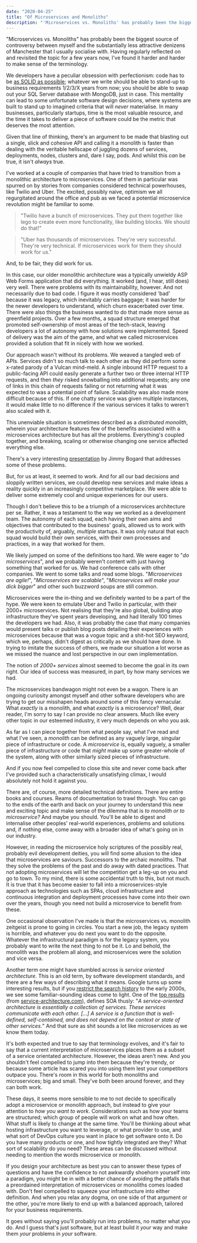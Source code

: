 ```yaml
---
date: "2020-04-25"
title: "Of Microservices and Monoliths"
description: "'Microservices vs. Monoliths' has probably been the biggest source of controversy between myself and the substantially less attractive denizens of Manchester that I usually socialise with. Having regularly reflected on and revisited the topic for a few years now, I've found it harder and harder to make sense of the terminology."
---
```

"Microservices vs. Monoliths" has probably been the biggest source of controversy between myself and the substantially less attractive denizens of Manchester that I usually socialise with. Having regularly reflected on and revisited the topic for a few years now, I've found it harder and harder to make sense of the terminology.

We developers have a peculiar obsession with perfectionism: code has to be [as SOLID as possible](../i-probably-dont-understand-solid-principles/); whatever we write should be able to stand-up to business requirements 1/2/3/X years from now; you should be able to swap out your SQL Server database with MongoDB, just in case. This mentality can lead to some unfortunate software design decisions, where systems are built to stand up to imagined criteria that will _never_ materialise. In many businesses, particularly startups, time is the most valuable resource, and the time it takes to deliver a piece of software could be the metric that deserves the most attention.

Given that line of thinking, there's an argument to be made that blasting out a single, slick and cohesive API and calling it a monolith is faster than dealing with the veritable hellscape of juggling dozens of services, deployments, nodes, clusters and, dare I say, pods. And whilst this _can_ be true, it isn't _always_ true.

I've worked at a couple of companies that have tried to transition from a monolithic architecture to microservices. One of them in particular was spurred on by stories from companies considered technical powerhouses, like Twilio and Uber. The excited, possibly naive, optimism we all regurgitated around the office and pub as we faced a potential microservice revolution might be familiar to some. 

>"Twilio have a bunch of microservices. They put them together like lego to create even more functionality, like building blocks. We should do that!"

>"Uber has thousands of microservices. They're very successful. They're very technical. If microservices work for them they should work for us."

And, to be fair, they did work for us.

In this case, our older monolithic architecture was a typically unwieldy ASP Web Forms application that did everything. It worked (and, I hear, still does) very well. There were problems with its maintainability, however. And not necessarily due to bad code. I figure it was mostly considered 'bad' because it was legacy, which inevitably carries baggage; it was harder for the newer developers to understand, which churn exacerbated over time. There were also things the business wanted to do that made more sense as greenfield projects. Over a few months, a squad structure emerged that promoted self-ownership of most areas of the tech-stack, leaving developers a lot of autonomy with how solutions were implemented. Speed of delivery was the aim of the game, and what we called microservices provided a solution that fit in nicely with how we worked.

Our approach wasn't without its problems. We weaved a tangled web of APIs. Services didn't so much talk to each other as they did perform some x-rated parody of a Vulcan mind-meld. A single inbound HTTP request to a public-facing API could easily generate a further two or three internal HTTP requests, and then _they_ risked snowballing into additional requests; any one of links in this chain of requests failing or not returning what it was expected to was a potential point of failure. Scalability was also made more difficult because of this. If one chatty service was given multiple instances, it would make little to no difference if the various services it talks to weren't also scaled with it.

This unenviable situation is sometimes described as a _distributed monolith_, wherein your architecture features few of the benefits associated with a microservices architecture but has all the problems. Everything's coupled together, and breaking, scaling or otherwise changing one service affected everything else.

There's a very interesting [presentation](https://www.youtube.com/watch?v=gfh-VCTwMw8) by Jimmy Bogard that addresses some of these problems.

But, for us at least, it seemed to work. And for all our bad decisions and sloppily written services, we could develop new services and make ideas a reality quickly in an increasingly competitive marketplace. We were able to deliver some extremely cool and unique experiences for our users.

Though I don't believe this to be a triumph of a microservices architecture per se. Rather, it was a testament to the way we worked as a development team. The autonomy of each squad, each having their own aims and objectives that contributed to the business' goals, allowed us to work with the productivity of, arguably, _multiple_ startups. It was only natural that each squad would build their own services, with their own processes and practices, in a way that worked for them.

We likely jumped on some of the definitions too hard. We were eager to "_do microservices_", and we probably weren't content with just having something that worked for us. We had conference calls with other companies. We went to some talks and read some blogs. "_Microservices are agile!_", "_Microservices are scalable_", "_Microservices will make your dick bigger_" and other such buzzword soups are still common.

Microservices were the in-thing and we definitely wanted to be a part of the hype. We were keen to emulate Uber and Twilio in particular, with their 2000+ microservices. Not realising that they're also global, building atop infrastructure they've spent years developing, and had literally 100 times the developers we had. Also, it was probably the case that many companies would present talks or publish blog posts detailing their experiences with microservices because that was a vogue topic and a shit-hot SEO keyword, which we, perhaps, didn't digest as critically as we should have done. In trying to imitate the success of others, we made our situation a lot worse as we missed the nuance and lost perspective in our own implementation.

The notion of _2000+ services_ almost seemed to become the goal in its own right. Our idea of success was measured, in part, by how many services we had.

The microservices bandwagon might not even be a wagon. There is an ongoing curiosity amongst myself and other software developers who are trying to get our misshapen heads around some of this fancy vernacular. What _exactly_ is a monolith, and what _exactly_ is a microservice? Well, dear reader, I'm sorry to say I can provide no clear answers. Much like every other topic in our esteemed industry, it very much depends on who you ask.

As far as I can piece together from what people say, what I've read and what I've seen, a _monolith_ can be defined as any vaguely large, singular piece of infrastructure or code. A _microservice_ is, equally vaguely, a smaller piece of infrastructure or code that _might_ make up some greater-whole of the system, along with other similarly sized pieces of infrastructure. 

And if you now feel compelled to close this site and never come back after I've provided such a characteristically unsatisfying climax, I would absolutely not hold it against you.

There are, of course, more detailed technical definitions. There are entire books and courses. Reams of documentation to trawl through. You can go to the ends of the earth and back on your journey to understand this new and exciting topic and make sense of the dilemma that is _to monolith or to microservice?_ And maybe you should. You'll be able to digest and internalise other peoples' real-world experiences, problems and solutions and, if nothing else, come away with a broader idea of what's going on in our industry.

However, in reading the microservice holy scriptures of the possibly real, probably evil development deities, you will find some allusion to the idea that microservices are saviours. Successors to the archaic monoliths. That they solve the problems of the past and do away with dated practices. That not adopting microservices will let the competition get a leg-up on you and go to town. To my mind, there is some accidental truth to this, but not much. It is true that it has become easier to fall into a microservices-style approach as technologies such as SPAs, cloud infrastructure and continuous integration and deployment processes have come into their own over the years, though you need not build a microservice to benefit from these.

One occasional observation I've made is that the microservices vs. monolith zeitgeist is prone to going in circles. You start a new job, the legacy system is horrible, and whatever you do next you want to do the opposite. Whatever the infrastructural paradigm is for the legacy system, you probably want to write the next thing to not be it. Lo and behold, the monolith was the problem all along, and microservices were the solution and vice versa.

Another term one might have stumbled across is _service oriented architecture_. This is an old term, by software development standards, and there are a few ways of describing what it means. Google turns up some interesting results, but if you [restrict the search history](https://www.google.co.uk/search?q=service+oriented+architecture&client=safari&hl=en-gb&sxsrf=ALeKk00pHVQNjGqaD9wmJSqgpx0RPwR4uA%3A1587354763797&source=lnt&tbs=cdr%3A1%2Ccd_min%3A%2Ccd_max%3A2003&tbm=) to the early 2000s, we see some familiar-sounding ideas come to light. One of the [top results](https://www.service-architecture.com/articles/web-services/service-oriented_architecture_soa_definition.html) (from [service-architecture.com](https://www.service-architecture.com/index.html)), defines SOA thusly: "_A service-oriented architecture is essentially a collection of services. These services communicate with each other. [...] A service is a function that is well-defined, self-contained, and does not depend on the context or state of other services._" And that sure as shit sounds a lot like microservices as we know them today.

It's both expected and true to say that terminology evolves, and it's fair to say that a current interpretation of microservices places them as a subset of a service orientated architecture. However, the ideas aren't new. And you shouldn't feel compelled to jump into them because they're trendy, or because some article has scared you into using them lest your competitors outpace you. There's room in this world for both monoliths and microservices; big and small. They've both been around forever, and they can both work.

These days, it seems more sensible to me to not decide to specifically adopt a microservice or monolith approach, but instead to give your attention to _how you want to work_. Considerations such as how your teams are structured; which group of people will work on what and how often. What stuff is likely to change at the same time. You'll be thinking about what hosting infrastructure you want to leverage, or what provider to use, and what sort of DevOps culture you want in place to get software onto it. Do you have many products or one, and how tightly integrated are they? What sort of scalability do you need? These areas can be discussed without needing to mention the words microservice or monolith.

If you design your architecture as best you can to answer these types of questions and have the confidence to not awkwardly shoehorn yourself into a paradigm, you might be in with a better chance of avoiding the pitfalls that a preordained interpretation of microservices or monoliths comes loaded with. Don't feel compelled to squeeze your infrastructure into either definition. And when you relax any dogma, on one side of that argument or the other, you're more likely to end up with a balanced approach, tailored for your business requirements.

It goes without saying you'll probably run into problems, no matter what you do. And I guess that's just software, but at least build it _your_ way and make them _your_ problems in _your_ software.
